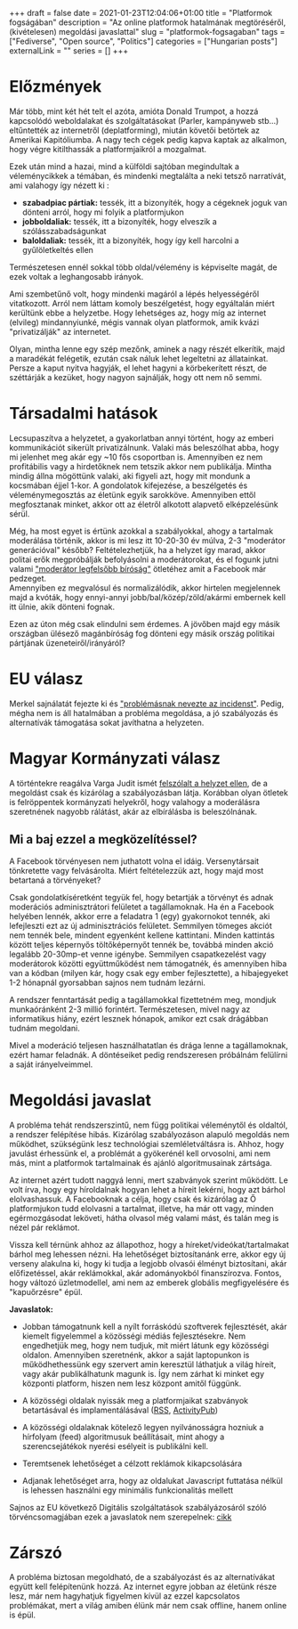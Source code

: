 +++ 
draft = false
date = 2021-01-23T12:04:06+01:00
title = "Platformok fogságában"
description = "Az online platformok hatalmának megtöréséről, (kivételesen) megoldási javaslattal"
slug = "platformok-fogsagaban" 
tags = ["Fediverse", "Open source", "Politics"]
categories = ["Hungarian posts"]
externalLink = ""
series = []
+++

# Előzmények


Már több, mint két hét telt el azóta, amióta Donald Trumpot, a hozzá kapcsolódó weboldalakat és szolgáltatásokat (Parler, kampányweb stb...) 
eltűntették az internetről (deplatforming), miután követői betörtek az Amerikai Kapitóliumba. 
A nagy tech cégek pedig kapva kaptak az alkalmon, hogy végre kitilthassák a platformjaikról a mozgalmat.


Ezek után mind a hazai, mind a külföldi sajtóban megindultak a véleménycikkek a témában, és mindenki megtalálta a neki tetsző narratívát,
ami valahogy így nézett ki :

- **szabadpiac pártiak:** tessék, itt a bizonyíték, hogy a cégeknek joguk van dönteni arról, hogy mi folyik a platformjukon
- **jobboldaliak:** tessék, itt a bizonyíték, hogy elveszik a szólásszabadságunkat
- **baloldaliak:** tessék, itt a bizonyíték, hogy így kell harcolni a gyűlöletkeltés ellen

Természetesen ennél sokkal több oldal/vélemény is képviselte magát, de ezek voltak a leghangosabb irányok.


Ami szembetűnő volt, hogy mindenki magáról a lépés helyességéről vitatkozott. 
Arról nem láttam komoly beszélgetést, hogy egyáltalán miért kerültünk ebbe a helyzetbe.
Hogy lehetséges az, hogy míg az internet (elvileg) mindannyiunké, mégis vannak olyan platformok, amik kvázi "privatizálják" az internetet. 


Olyan, mintha lenne egy szép mezőnk, aminek a nagy részét elkerítik, majd a maradékát felégetik, ezután csak náluk lehet legeltetni az állatainkat.
Persze a kaput nyitva hagyják, el lehet hagyni a körbekerített részt, de széttárják a kezüket, hogy nagyon sajnálják, hogy ott nem nő semmi.


# Társadalmi hatások


Lecsupaszítva a helyzetet, a gyakorlatban annyi történt, hogy az emberi kommunikációt sikerült privatizálnunk. 
Valaki más beleszólhat abba, hogy mi jelenhet meg akár egy ~10 fős csoportban is. 
Amennyiben ez nem profitábilis vagy a hirdetőknek nem tetszik akkor nem publikálja.
Mintha mindig állna mögöttünk valaki, aki figyeli azt, hogy mit mondunk a kocsmában éjjel 1-kor. 
A gondolatok kifejezése, a beszélgetés és véleménymegosztás az életünk egyik sarokköve. 
Amennyiben ettől megfosztanak minket, akkor ott az életről alkotott alapvető elképzelésünk sérül.


Még, ha most egyet is értünk azokkal a szabályokkal, ahogy a tartalmak moderálása történik, akkor is mi lesz itt 10-20-30 év múlva, 2-3 "moderátor generációval" később?
Feltételezhetjük, ha a helyzet így marad, akkor politai erők megpróbálják befolyásolni a moderátorokat, és el fogunk jutni valami 
["moderátor legfelsőbb bíróság"](https://www.nytimes.com/2021/01/22/technology/facebook-oversight-board-trump.html) ötletéhez amit a Facebook már pedzeget.    
Amennyiben ez megvalósul és normalizálódik, akkor hirtelen megjelennek majd a kvóták, hogy ennyi-annyi jobb/bal/közép/zöld/akármi embernek kell itt ülnie, akik dönteni fognak.

Ezen az úton még csak elindulni sem érdemes.
A jövőben majd egy másik országban ülésező magánbíróság fog dönteni egy másik ország politikai pártjának üzeneteiről/irányáról?


# EU válasz

Merkel sajnálatát fejezte ki és ["problémásnak nevezte az incidenst"](https://apnews.com/article/merkel-trump-twitter-problematic-dc9732268493a8ac337e03159f0dc1c9).
Pedig, mégha nem is áll hatalmában a probléma megoldása, a jó szabályozás és alternatívák támogatása sokat javíthatna a helyzeten.


# Magyar Kormányzati válasz

A történtekre reagálva Varga Judit ismét [felszólalt a helyzet ellen](https://hvg.hu/itthon/20210118_varga_judit_facebook_tiltas), 
de a megoldást csak és kizárólag a szabályozásban látja.
Korábban olyan ötletek is felröppentek kormányzati helyekről, hogy valahogy a moderálásra szeretnének nagyobb rálátást, akár az elbírálásba is beleszólnának.

## Mi a baj ezzel a megközelítéssel?

A Facebook törvényesen nem juthatott volna el idáig. Versenytársait tönkretette vagy felvásárolta. Miért feltételezzük azt, hogy majd most betartaná a törvényeket?

Csak gondolatkíséretként tegyük fel, hogy betartják a törvényt és adnak moderációs adminisztrátori felületet a tagállamoknak. Ha én a Facebook helyében lennék, akkor erre a feladatra 1 (egy) gyakornokot tennék, aki lefejleszti ezt az új adminisztrációs felületet. 
Semmilyen tömeges akciót nem tennék bele, mindent egyenként kellene kattintani. Minden kattintás között teljes képernyős töltőképernyőt tennék be, 
továbbá minden akció legalább 20-30mp-et venne igénybe.
Semmilyen csapatkezelést vagy moderátorok közötti együttműködést nem támogatnék, és amennyiben hiba van a kódban (milyen kár, hogy csak egy ember fejlesztette),
a hibajegyeket 1-2 hónapnál gyorsabban sajnos nem tudnám lezárni.


A rendszer fenntartását pedig a tagállamokkal fizettetném meg, mondjuk munkaóránként 2-3 millió forintért.
Természetesen, mivel nagy az informatikus hiány, ezért lesznek hónapok, amikor ezt csak drágábban tudnám megoldani.


Mivel a moderáció teljesen használhatatlan és drága lenne a tagállamoknak, ezért hamar feladnák. 
A döntéseiket pedig rendszeresen próbálnám felülírni a saját irányelveimmel. 


# Megoldási javaslat


A probléma tehát rendszerszintű, nem függ politikai véleménytől és oldaltól, a rendszer felépítése hibás. Kizárólag szabályozáson alapuló megoldás nem működhet, szükségünk lesz technológiai szemléletváltásra is.
Ahhoz, hogy javulást érhessünk el, a problémát a gyökerénél kell orvosolni, ami nem más, mint a platformok tartalmainak és ajánló algoritmusainak zártsága.

Az internet azért tudott naggyá lenni, mert szabványok szerint működött. 
Le volt írva, hogy egy híroldalnak hogyan lehet a híreit lekérni, hogy azt bárhol elolvashassuk. 
A Facebooknak a célja, hogy csak és kizárólag az Ő platformjukon tudd elolvasni a tartalmat, illetve, ha már ott vagy, minden egérmozgásodat leköveti, hátha olvasol még valami mást, és talán meg is nézel pár reklámot. 

Vissza kell térnünk ahhoz az állapothoz, hogy a híreket/videókat/tartalmakat bárhol meg lehessen nézni.
Ha lehetőséget biztosítanánk erre, akkor egy új verseny alakulna ki, hogy ki tudja a legjobb olvasói élményt biztosítani, akár előfizetéssel,
akár reklámokkal, akár adományokból finanszírozva. Fontos, hogy változó üzletmodellel, ami nem az emberek globális megfigyelésére és "kapuőrzésre" épül. 

**Javaslatok:**

- Jobban támogatnunk kell a nyílt forráskódú szoftverek fejlesztését, akár kiemelt figyelemmel a közösségi médiás fejlesztésekre. Nem engedhetjük meg, hogy nem tudjuk, mit miért látunk egy közösségi oldalon. Amennyiben szeretnénk, akkor a saját laptopunkon is működhethessünk egy szervert amin keresztül láthatjuk a világ híreit, vagy akár publikálhatunk magunk is. Így nem zárhat ki minket egy központi platform, hiszen nem lesz központ amitől függünk.

- A közösségi oldalak nyissák meg a platformjaikat szabványok betartásával és implamentálásával ([RSS](https://hu.wikipedia.org/wiki/RSS), [ActivityPub](https://en.wikipedia.org/wiki/ActivityPub))

- A közösségi oldalaknak kötelező legyen nyilvánosságra hozniuk a hírfolyam (feed) algoritmusuk beállításait, mint ahogy a szerencsejátékok nyerési esélyeit is publikálni kell. 

- Teremtsenek lehetőséget a célzott reklámok kikapcsolására 

- Adjanak lehetőséget arra, hogy az oldalukat Javascript futtatása nélkül is lehessen használni egy minimális funkcionalitás mellett

Sajnos az EU következő Digitális szolgáltatások szabályázosáról szóló törvéncsomagjában ezek a javaslatok nem szerepelnek: [cikk](https://european-pirateparty.eu/pirates-new-digital-services-act-dsa-is-disappointing/)


# Zárszó

A probléma biztosan megoldható, de a szabályozást és az alternatívákat együtt kell felépítenünk hozzá. 
Az internet egyre jobban az életünk része lesz, már nem hagyhatjuk figyelmen kívül az ezzel kapcsolatos problémákat, mert a világ amiben élünk már nem csak offline, hanem online is épül. 
